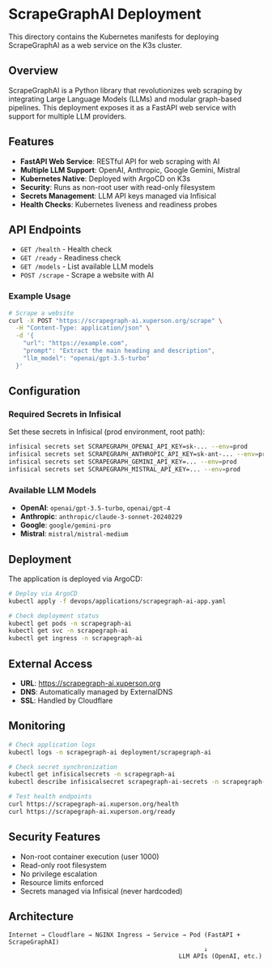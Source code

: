 # ScrapeGraphAI Deployment

This directory contains the Kubernetes manifests for deploying ScrapeGraphAI as a web service on the K3s cluster.

## Overview

ScrapeGraphAI is a Python library that revolutionizes web scraping by integrating Large Language Models (LLMs) and modular graph-based pipelines. This deployment exposes it as a FastAPI web service with support for multiple LLM providers.

## Features

- **FastAPI Web Service**: RESTful API for web scraping with AI
- **Multiple LLM Support**: OpenAI, Anthropic, Google Gemini, Mistral
- **Kubernetes Native**: Deployed with ArgoCD on K3s
- **Security**: Runs as non-root user with read-only filesystem
- **Secrets Management**: LLM API keys managed via Infisical
- **Health Checks**: Kubernetes liveness and readiness probes

## API Endpoints

- `GET /health` - Health check
- `GET /ready` - Readiness check
- `GET /models` - List available LLM models
- `POST /scrape` - Scrape a website with AI

### Example Usage

```bash
# Scrape a website
curl -X POST "https://scrapegraph-ai.xuperson.org/scrape" \
  -H "Content-Type: application/json" \
  -d '{
    "url": "https://example.com",
    "prompt": "Extract the main heading and description",
    "llm_model": "openai/gpt-3.5-turbo"
  }'
```

## Configuration

### Required Secrets in Infisical

Set these secrets in Infisical (prod environment, root path):

```bash
infisical secrets set SCRAPEGRAPH_OPENAI_API_KEY=sk-... --env=prod
infisical secrets set SCRAPEGRAPH_ANTHROPIC_API_KEY=sk-ant-... --env=prod
infisical secrets set SCRAPEGRAPH_GEMINI_API_KEY=... --env=prod
infisical secrets set SCRAPEGRAPH_MISTRAL_API_KEY=... --env=prod
```

### Available LLM Models

- **OpenAI**: `openai/gpt-3.5-turbo`, `openai/gpt-4`
- **Anthropic**: `anthropic/claude-3-sonnet-20240229`
- **Google**: `google/gemini-pro`
- **Mistral**: `mistral/mistral-medium`

## Deployment

The application is deployed via ArgoCD:

```bash
# Deploy via ArgoCD
kubectl apply -f devops/applications/scrapegraph-ai-app.yaml

# Check deployment status
kubectl get pods -n scrapegraph-ai
kubectl get svc -n scrapegraph-ai
kubectl get ingress -n scrapegraph-ai
```

## External Access

- **URL**: https://scrapegraph-ai.xuperson.org
- **DNS**: Automatically managed by ExternalDNS
- **SSL**: Handled by Cloudflare

## Monitoring

```bash
# Check application logs
kubectl logs -n scrapegraph-ai deployment/scrapegraph-ai

# Check secret synchronization
kubectl get infisicalsecrets -n scrapegraph-ai
kubectl describe infisicalsecret scrapegraph-ai-secrets -n scrapegraph-ai

# Test health endpoints
curl https://scrapegraph-ai.xuperson.org/health
curl https://scrapegraph-ai.xuperson.org/ready
```

## Security Features

- Non-root container execution (user 1000)
- Read-only root filesystem
- No privilege escalation
- Resource limits enforced
- Secrets managed via Infisical (never hardcoded)

## Architecture

```
Internet → Cloudflare → NGINX Ingress → Service → Pod (FastAPI + ScrapeGraphAI)
                                                      ↓
                                               LLM APIs (OpenAI, etc.)
```
